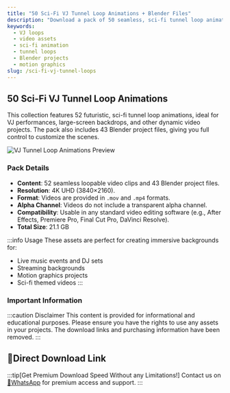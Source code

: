 ```yaml
---
title: "50 Sci-Fi VJ Tunnel Loop Animations + Blender Files"
description: "Download a pack of 50 seamless, sci-fi tunnel loop animations, perfect for VJ backgrounds, live events, and motion graphics. Includes 43 Blender project files."
keywords:
  - VJ loops
  - video assets
  - sci-fi animation
  - tunnel loops
  - Blender projects
  - motion graphics
slug: /sci-fi-vj-tunnel-loops
---
```


## 50 Sci-Fi VJ Tunnel Loop Animations

This collection features 52 futuristic, sci-fi tunnel loop animations, ideal for VJ performances, large-screen backdrops, and other dynamic video projects. The pack also includes 43 Blender project files, giving you full control to customize the scenes.

![VJ Tunnel Loop Animations Preview](https://www.gfxcamp.com/wp-content/uploads/2025/09/50-Animated-Tunnel-Loops-Pack.jpg)

### Pack Details

-   **Content**: 52 seamless loopable video clips and 43 Blender project files.
-   **Resolution**: 4K UHD (3840×2160).
-   **Format**: Videos are provided in `.mov` and `.mp4` formats.
-   **Alpha Channel**: Videos do not include a transparent alpha channel.
-   **Compatibility**: Usable in any standard video editing software (e.g., After Effects, Premiere Pro, Final Cut Pro, DaVinci Resolve).
-   **Total Size**: 21.1 GB

:::info Usage
These assets are perfect for creating immersive backgrounds for:
-   Live music events and DJ sets
-   Streaming backgrounds
-   Motion graphics projects
-   Sci-fi themed videos
:::

### Important Information

:::caution Disclaimer
This content is provided for informational and educational purposes. Please ensure you have the rights to use any assets in your projects. The download links and purchasing information have been removed.
:::

## 🚀Direct Download Link
:::tip[Get Premium Download Speed Without any Limitations!]
Contact us on [💬WhatsApp](https://wa.me/+8613237610083) for premium  access and support.
:::